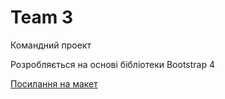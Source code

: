 # Team 3

Командний проект 

Розробляється на основі бібліотеки Bootstrap 4

[Посилання на макет](https://drive.google.com/file/d/0BxCb9wekchysNlk3QUVqd1lLeFE/view?usp=sharing) 

